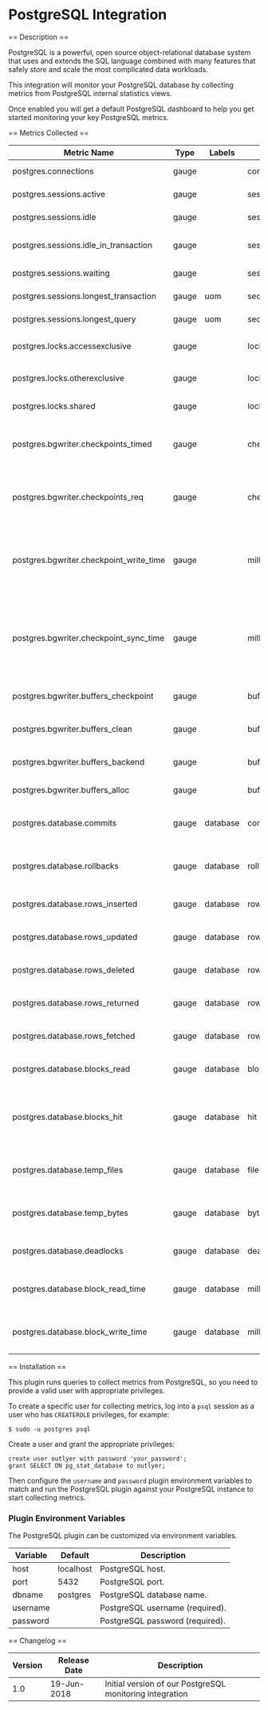 PostgreSQL Integration
======================

== Description ==

PostgreSQL is a powerful, open source object-relational database system that uses and extends the SQL language combined with many features that safely store and scale the most complicated data workloads.

This integration will monitor your PostgreSQL database by collecting metrics from PostgreSQL internal statistics views.

Once enabled you will get a default PostgreSQL dashboard to help you get started monitoring your key PostgreSQL metrics.

== Metrics Collected ==

|Metric Name                            |Type |Labels    |Unit       |Description                                                                                                           |
|---------------------------------------|-----|----------|-----------|----------------------------------------------------------------------------------------------------------------------|
|postgres.connections                   |gauge|          |connection |Number of active connections.                                                                                         |
|postgres.sessions.active               |gauge|          |session    |Number of active sessions.                                                                                            |
|postgres.sessions.idle                 |gauge|          |session    |Number of idle sessions.                                                                                              |
|postgres.sessions.idle_in_transaction  |gauge|          |session    |Number of idle sessions in transaction.                                                                               |
|postgres.sessions.waiting              |gauge|          |session    |Number of waiting sessions.                                                                                           |
|postgres.sessions.longest_transaction  |gauge|uom       |second     |Nongest transaction in seconds.                                                                                       |
|postgres.sessions.longest_query        |gauge|uom       |second     |Nongest query in seconds.                                                                                             |
|postgres.locks.accessexclusive         |gauge|          |lock       |Number of locks in `AccessExclusiveLock` mode.                                                                        |
|postgres.locks.otherexclusive          |gauge|          |lock       |Number of exclusive locks different than `AccessExclusiveLock`.                                                       |
|postgres.locks.shared                  |gauge|          |lock       |Number of locks in `Share` mode.                                                                                      |
|postgres.bgwriter.checkpoints_timed    |gauge|          |checkpoint |Number of scheduled checkpoints that have been performed.                                                             |
|postgres.bgwriter.checkpoints_req      |gauge|          |checkpoint |Number of requested checkpoints that have been performed.                                                             |
|postgres.bgwriter.checkpoint_write_time|gauge|          |millisecond|Total amount of time that has been spent in the portion of checkpoint processing where files are written to disk.     |
|postgres.bgwriter.checkpoint_sync_time |gauge|          |millisecond|Total amount of time that has been spent in the portion of checkpoint processing where files are synchronized to disk.|
|postgres.bgwriter.buffers_checkpoint   |gauge|          |buffer     |Number of buffers written during checkpoints.                                                                         |
|postgres.bgwriter.buffers_clean        |gauge|          |buffer     |Number of buffers written by the background writer.                                                                   |
|postgres.bgwriter.buffers_backend      |gauge|          |buffer     |Number of buffers written directly by a backend.                                                                      |
|postgres.bgwriter.buffers_alloc        |gauge|          |buffer     |Number of buffers allocated.                                                                                          |
|postgres.database.commits              |gauge|database  |commit     |Number of transactions in this database that have been committed.                                                     |
|postgres.database.rollbacks            |gauge|database  |rollback   |Number of transactions in this database that have been rolled back.                                                   |
|postgres.database.rows_inserted        |gauge|database  |row        |Number of rows inserted by queries in this database.                                                                  |
|postgres.database.rows_updated         |gauge|database  |row        |Number of rows updated by queries in this database.                                                                   |
|postgres.database.rows_deleted         |gauge|database  |row        |Number of rows deleted by queries in this database.                                                                   |
|postgres.database.rows_returned        |gauge|database  |row        |Number of rows returned by queries in this database.                                                                  |
|postgres.database.rows_fetched         |gauge|database  |row        |Number of rows fetched by queries in this database.                                                                   |
|postgres.database.blocks_read          |gauge|database  |block      |Number of disk blocks read in this database.                                                                          |
|postgres.database.blocks_hit           |gauge|database  |hit        |Number of times disk blocks were found already in the buffer cache, so that a read was not necessary.                 |
|postgres.database.temp_files           |gauge|database  |file       |Number of temporary files created by queries in this database.                                                        |
|postgres.database.temp_bytes           |gauge|database  |byte       |Total amount of data written to temporary files by queries in this database.                                          |
|postgres.database.deadlocks            |gauge|database  |deadlock   |Number of deadlocks detected in this database.                                                                        |
|postgres.database.block_read_time      |gauge|database  |millisecond|Time spent reading data file blocks by backends in this database.                                                     |
|postgres.database.block_write_time     |gauge|database  |millisecond|Time spent writing data file blocks by backends in this database.                                                     |

== Installation ==

This plugin runs queries to collect metrics from PostgreSQL, so you need to provide a valid user with appropriate privileges.

To create a specific user for collecting metrics, log into a `psql` session as a user who has `CREATEROLE` privileges, for example:

```
$ sudo -u postgres psql
```

Create a user and grant the appropriate privileges:

```
create user outlyer with password 'your_password';
grant SELECT ON pg_stat_database to outlyer;
```

Then configure the `username` and `password` plugin environment variables to match and run the PostgreSQL plugin against your PostgreSQL instance to start collecting metrics.

### Plugin Environment Variables

The PostgreSQL plugin can be customized via environment variables.

|Variable|Default  |Description                    |
|--------|---------|-------------------------------|
|host    |localhost|PostgreSQL host.               |
|port    |5432     |PostgreSQL port.               |
|dbname  |postgres |PostgreSQL database name.      |
|username|         |PostgreSQL username (required).|
|password|         |PostgreSQL password (required).|

== Changelog ==

|Version|Release Date|Description                                             |
|-------|------------|--------------------------------------------------------|
|1.0    |19-Jun-2018 |Initial version of our PostgreSQL monitoring integration|
